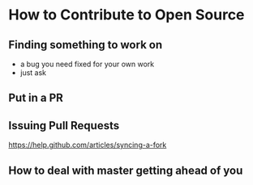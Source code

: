 # How to Contribute to Open Source


## Finding something to work on

* a bug you need fixed for your own work
* just ask

## Put in a PR


## Issuing Pull Requests

https://help.github.com/articles/syncing-a-fork


## How to deal with master getting ahead of you
